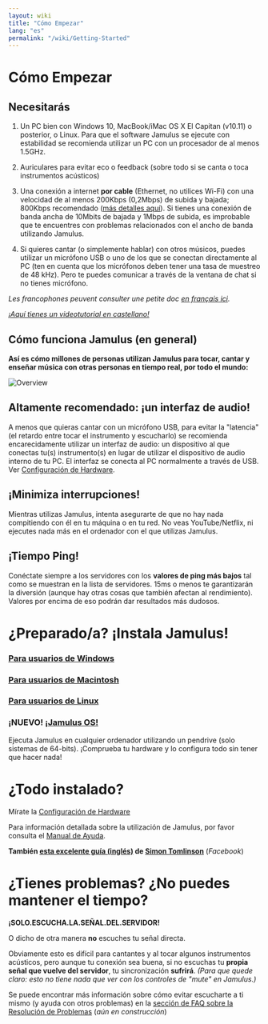 ```yaml
---
layout: wiki
title: "Cómo Empezar"
lang: "es"
permalink: "/wiki/Getting-Started"
---
```

# Cómo Empezar
## Necesitarás

1. Un PC bien con Windows 10, MacBook/iMac OS X El Capitan (v10.11) o posterior, o Linux. Para que el software Jamulus se ejecute con estabilidad se recomienda utilizar un PC con un procesador de al menos 1.5GHz.

1. Auriculares para evitar eco o feedback (sobre todo si se canta o toca instrumentos acústicos)

1. Una conexión a internet **por cable** (Ethernet, no utilices Wi-Fi) con una velocidad de al menos 200Kbps (0,2Mbps) de subida y bajada; 800Kbps recomendado ([más detalles aquí](Quality,-delay-and-network-bandwidth)). Si tienes una conexión de banda ancha de 10Mbits de bajada y 1Mbps de subida, es improbable que te encuentres con problemas relacionados con el ancho de banda utilizando Jamulus.

1. Si quieres cantar (o simplemente hablar) con otros músicos, puedes utilizar un micrófono USB o uno de los que se conectan directamente al PC (ten en cuenta que los micrófonos deben tener una tasa de muestreo de 48 kHz). Pero te puedes comunicar a través de la ventana de chat si no tienes micrófono.

_Les francophones peuvent consulter une petite doc [en français ici](https://github.com/fredsiva/corojam/blob/master/README.md)._

_[¡Aquí tienes un videotutorial en castellano!](https://youtu.be/n3lsE1CCz1U)_


## Cómo funciona Jamulus (en general)

**Así es cómo millones de personas utilizan Jamulus para tocar, cantar y enseñar música con otras personas en tiempo real, por todo el mundo:**

![Overview](https://user-images.githubusercontent.com/5199505/92494483-25eaf900-f1cc-11ea-899c-19a2f56726d4.png)

## Altamente recomendado: ¡un interfaz de audio!

A menos que quieras cantar con un micrófono USB, para evitar la "latencia" (el retardo entre tocar el instrumento y escucharlo) se recomienda encarecidamente utilizar un interfaz de audio: un dispositivo al que conectas tu(s) instrumento(s) en lugar de utilizar el dispositivo de audio interno de tu PC. El interfaz se conecta al PC normalmente a través de USB. Ver [Configuración de Hardware](Hardware-Setup).

## ¡Minimiza interrupciones!

Mientras utilizas Jamulus, intenta asegurarte de que no hay nada compitiendo con él en tu máquina o en tu red. No veas YouTube/Netflix, ni ejecutes nada más en el ordenador con el que utilizas Jamulus.

## ¡Tiempo Ping!

Conéctate siempre a los servidores con los **valores de ping más bajos** tal como se muestran en la lista de servidores. 15ms o menos te garantizarán la diversión (aunque hay otras cosas que también afectan al rendimiento). Valores por encima de eso podrán dar resultados más dudosos.

# ¿Preparado/a? ¡Instala Jamulus!

### [Para usuarios de Windows](Installation-for-Windows)

### [Para usuarios de Macintosh](Installation-for-Macintosh)

### [Para usuarios de Linux](Installation-for-Linux)

### ¡NUEVO! [¡Jamulus OS!](https://sourceforge.net/projects/jamulus-os/files/JamulusOS/)

Ejecuta Jamulus en cualquier ordenador utilizando un pendrive (solo sistemas de 64-bits). ¡Comprueba tu hardware y lo configura todo sin tener que hacer nada!

# ¿Todo instalado?

Mírate la [Configuración de Hardware](Hardware-Setup)

Para información detallada sobre la utilización de Jamulus, por favor consulta el [Manual de Ayuda](https://github.com/corrados/jamulus/blob/master/src/res/homepage/manual.md).

**También [esta excelente guía (inglés)](https://www.facebook.com/notes/jamulus-online-musicianssingers-jamming/idiots-guide-to-jamulus-app/510044532903831/) de [Simon Tomlinson](https://www.facebook.com/simon.james.tomlinson?eid=ARBQoY3KcZAtS3pGdLJuqvQTeRSOo4gHdQZT7nNzOt1oPMGgZ4_3GERe-rOyH5PxsSHVYYXjWwcqd71a)** (_Facebook_)

# ¿Tienes problemas? ¿No puedes mantener el tiempo?

**¡SOLO.ESCUCHA.LA.SEÑAL.DEL.SERVIDOR!**

O dicho de otra manera **no** escuches tu señal directa.

Obviamente esto es difícil para cantantes y al tocar algunos instrumentos acústicos, pero aunque tu conexión sea buena, si no escuchas tu **propia señal que vuelve del servidor**, tu sincronización **sufrirá**. _(Para que quede claro: esto no tiene nada que ver con los controles de "mute" en Jamulus.)_

Se puede encontrar más información sobre cómo evitar escucharte a ti mismo (y ayuda con otros problemas) en la [sección de FAQ sobre la Resolución de Problemas](Client-Troubleshooting) (_aún en construcción_)
